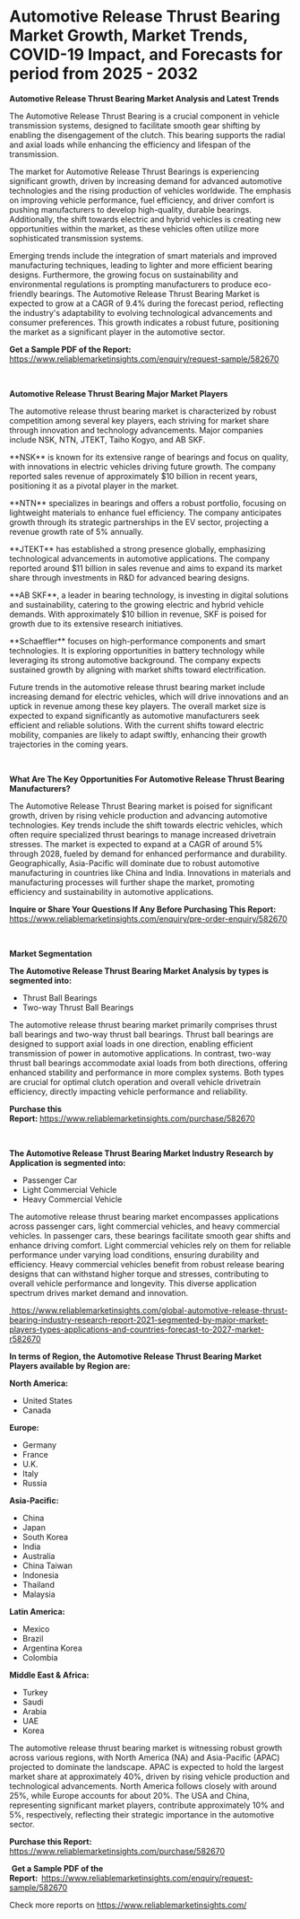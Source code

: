 <p><h1>Automotive Release Thrust Bearing Market Growth, Market Trends, COVID-19 Impact, and Forecasts for period from 2025 - 2032</h1></p><p><strong>Automotive Release Thrust Bearing Market Analysis and Latest Trends</strong></p>
<p><p>The Automotive Release Thrust Bearing is a crucial component in vehicle transmission systems, designed to facilitate smooth gear shifting by enabling the disengagement of the clutch. This bearing supports the radial and axial loads while enhancing the efficiency and lifespan of the transmission.</p><p>The market for Automotive Release Thrust Bearings is experiencing significant growth, driven by increasing demand for advanced automotive technologies and the rising production of vehicles worldwide. The emphasis on improving vehicle performance, fuel efficiency, and driver comfort is pushing manufacturers to develop high-quality, durable bearings. Additionally, the shift towards electric and hybrid vehicles is creating new opportunities within the market, as these vehicles often utilize more sophisticated transmission systems.</p><p>Emerging trends include the integration of smart materials and improved manufacturing techniques, leading to lighter and more efficient bearing designs. Furthermore, the growing focus on sustainability and environmental regulations is prompting manufacturers to produce eco-friendly bearings. The Automotive Release Thrust Bearing Market is expected to grow at a CAGR of 9.4% during the forecast period, reflecting the industry's adaptability to evolving technological advancements and consumer preferences. This growth indicates a robust future, positioning the market as a significant player in the automotive sector.</p></p>
<p><strong>Get a Sample PDF of the Report:&nbsp;</strong> <a href="https://www.reliablemarketinsights.com/enquiry/request-sample/582670?utm_campaign=2982&utm_medium=2&utm_source=Github&utm_content=ia&utm_term=23032025&utm_id=automotive-release-thrust-bearing">https://www.reliablemarketinsights.com/enquiry/request-sample/582670</a></p>
<p>&nbsp;</p>
<p><strong>Automotive Release Thrust Bearing Major Market Players</strong></p>
<p><p>The automotive release thrust bearing market is characterized by robust competition among several key players, each striving for market share through innovation and technology advancements. Major companies include NSK, NTN, JTEKT, Taiho Kogyo, and AB SKF.</p><p>**NSK** is known for its extensive range of bearings and focus on quality, with innovations in electric vehicles driving future growth. The company reported sales revenue of approximately $10 billion in recent years, positioning it as a pivotal player in the market.</p><p>**NTN** specializes in bearings and offers a robust portfolio, focusing on lightweight materials to enhance fuel efficiency. The company anticipates growth through its strategic partnerships in the EV sector, projecting a revenue growth rate of 5% annually.</p><p>**JTEKT** has established a strong presence globally, emphasizing technological advancements in automotive applications. The company reported around $11 billion in sales revenue and aims to expand its market share through investments in R&D for advanced bearing designs.</p><p>**AB SKF**, a leader in bearing technology, is investing in digital solutions and sustainability, catering to the growing electric and hybrid vehicle demands. With approximately $10 billion in revenue, SKF is poised for growth due to its extensive research initiatives.</p><p>**Schaeffler** focuses on high-performance components and smart technologies. It is exploring opportunities in battery technology while leveraging its strong automotive background. The company expects sustained growth by aligning with market shifts toward electrification.</p><p>Future trends in the automotive release thrust bearing market include increasing demand for electric vehicles, which will drive innovations and an uptick in revenue among these key players. The overall market size is expected to expand significantly as automotive manufacturers seek efficient and reliable solutions. With the current shifts toward electric mobility, companies are likely to adapt swiftly, enhancing their growth trajectories in the coming years.</p></p>
<p>&nbsp;</p>
<p><strong>What Are The Key Opportunities For Automotive Release Thrust Bearing Manufacturers?</strong></p>
<p><p>The Automotive Release Thrust Bearing market is poised for significant growth, driven by rising vehicle production and advancing automotive technologies. Key trends include the shift towards electric vehicles, which often require specialized thrust bearings to manage increased drivetrain stresses. The market is expected to expand at a CAGR of around 5% through 2028, fueled by demand for enhanced performance and durability. Geographically, Asia-Pacific will dominate due to robust automotive manufacturing in countries like China and India. Innovations in materials and manufacturing processes will further shape the market, promoting efficiency and sustainability in automotive applications.</p></p>
<p><strong>Inquire or Share Your Questions If Any Before Purchasing This Report:</strong> <a href="https://www.reliablemarketinsights.com/enquiry/pre-order-enquiry/582670?utm_campaign=2982&utm_medium=2&utm_source=Github&utm_content=ia&utm_term=23032025&utm_id=automotive-release-thrust-bearing">https://www.reliablemarketinsights.com/enquiry/pre-order-enquiry/582670</a></p>
<p>&nbsp;</p>
<p><strong>Market Segmentation</strong></p>
<p><strong>The Automotive Release Thrust Bearing Market Analysis by types is segmented into:</strong></p>
<p><ul><li>Thrust Ball Bearings</li><li>Two-way Thrust Ball Bearings</li></ul></p>
<p><p>The automotive release thrust bearing market primarily comprises thrust ball bearings and two-way thrust ball bearings. Thrust ball bearings are designed to support axial loads in one direction, enabling efficient transmission of power in automotive applications. In contrast, two-way thrust ball bearings accommodate axial loads from both directions, offering enhanced stability and performance in more complex systems. Both types are crucial for optimal clutch operation and overall vehicle drivetrain efficiency, directly impacting vehicle performance and reliability.</p></p>
<p><strong>Purchase this Report:&nbsp;</strong><a href="https://www.reliablemarketinsights.com/purchase/582670?utm_campaign=2982&utm_medium=2&utm_source=Github&utm_content=ia&utm_term=23032025&utm_id=automotive-release-thrust-bearing">https://www.reliablemarketinsights.com/purchase/582670</a></p>
<p>&nbsp;</p>
<p><strong>The Automotive Release Thrust Bearing Market Industry Research by Application is segmented into:</strong></p>
<p><ul><li>Passenger Car</li><li>Light Commercial Vehicle</li><li>Heavy Commercial Vehicle</li></ul></p>
<p><p>The automotive release thrust bearing market encompasses applications across passenger cars, light commercial vehicles, and heavy commercial vehicles. In passenger cars, these bearings facilitate smooth gear shifts and enhance driving comfort. Light commercial vehicles rely on them for reliable performance under varying load conditions, ensuring durability and efficiency. Heavy commercial vehicles benefit from robust release bearing designs that can withstand higher torque and stresses, contributing to overall vehicle performance and longevity. This diverse application spectrum drives market demand and innovation.</p></p>
<p><a href="https://www.reliablemarketinsights.com/global-automotive-release-thrust-bearing-industry-research-report-2021-segmented-by-major-market-players-types-applications-and-countries-forecast-to-2027-market-r582670?utm_campaign=2982&utm_medium=2&utm_source=Github&utm_content=ia&utm_term=23032025&utm_id=automotive-release-thrust-bearing">&nbsp;https://www.reliablemarketinsights.com/global-automotive-release-thrust-bearing-industry-research-report-2021-segmented-by-major-market-players-types-applications-and-countries-forecast-to-2027-market-r582670</a></p>
<p><strong>In terms of Region, the Automotive Release Thrust Bearing Market Players available by Region are:</strong></p>
<p>
    <p> <strong> North America: </strong>
        <ul>
            <li>United States</li>
            <li>Canada</li>
        </ul>
        </p> 
    <p> <strong> Europe: </strong>
        <ul>
            <li>Germany</li>
            <li>France</li>
            <li>U.K.</li>
            <li>Italy</li>
            <li>Russia</li>
        </ul>
        </p> 
    <p> <strong> Asia-Pacific: </strong>
        <ul>
            <li>China</li>
            <li>Japan</li>
            <li>South Korea</li>
            <li>India</li>
            <li>Australia</li>
            <li>China Taiwan</li>
            <li>Indonesia</li>
            <li>Thailand</li>
            <li>Malaysia</li>
        </ul>
        </p> 
    <p> <strong> Latin America: </strong>
        <ul>
            <li>Mexico</li>
            <li>Brazil</li>
            <li>Argentina Korea</li>
            <li>Colombia</li>
        </ul>
        </p> 
    <p> <strong> Middle East & Africa: </strong>
        <ul>
            <li>Turkey</li>
            <li>Saudi</li>
            <li>Arabia</li>
            <li>UAE</li>
            <li>Korea</li>
        </ul>
    </p>
    </p>
<p><p>The automotive release thrust bearing market is witnessing robust growth across various regions, with North America (NA) and Asia-Pacific (APAC) projected to dominate the landscape. APAC is expected to hold the largest market share at approximately 40%, driven by rising vehicle production and technological advancements. North America follows closely with around 25%, while Europe accounts for about 20%. The USA and China, representing significant market players, contribute approximately 10% and 5%, respectively, reflecting their strategic importance in the automotive sector.</p></p>
<p><strong>Purchase this Report: </strong><a href="https://www.reliablemarketinsights.com/purchase/582670?utm_campaign=2982&utm_medium=2&utm_source=Github&utm_content=ia&utm_term=23032025&utm_id=automotive-release-thrust-bearing">https://www.reliablemarketinsights.com/purchase/582670</a></p>
<p>&nbsp;<strong>Get a Sample PDF of the Report:&nbsp;&nbsp;</strong><a href="https://www.reliablemarketinsights.com/enquiry/request-sample/582670?utm_campaign=2982&utm_medium=2&utm_source=Github&utm_content=ia&utm_term=23032025&utm_id=automotive-release-thrust-bearing">https://www.reliablemarketinsights.com/enquiry/request-sample/582670</a></p>
<p><strong></strong></p>
<p>Check more reports on <a href="https://www.reliablemarketinsights.com/?utm_campaign=2982&utm_medium=2&utm_source=Github&utm_content=ia&utm_term=23032025&utm_id=automotive-release-thrust-bearing">https://www.reliablemarketinsights.com/</a></p>